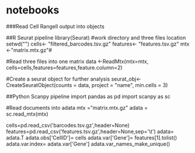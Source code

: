 # notebooks

###Read Cell Rangell output into objects

##R Seurat pipeline
library(Seurat)
#work directory and three files location
setwd("")
cells<- "filtered_barcodes.tsv.gz"
features<- "features.tsv.gz"
mtx <-"matrix.mtx.gz"#

#Read three files into one matrix
data <-ReadMtx(mtx=mtx, cells=cells,features=features,feature.column=2)

#Create a seurat object for further analysis
seurat_obj<-CreateSeuratObject(counts = data, project = "name", min.cells = 3)

##Python Scanpy pipeline
import pandas as pd
import scanpy as sc

#Read documents into adata 
mtx ="matrix.mtx.gz"
adata = sc.read_mtx(mtx)

cells=pd.read_csv('barcodes.tsv.gz',header=None)
features=pd.read_csv('features.tsv.gz',header=None,sep='\t')
adata= adata.T
adata.obs['CellID']= cells
adata.var['Gene']= features[1].tolist()
adata.var.index= adata.var['Gene']
adata.var_names_make_unique() 
